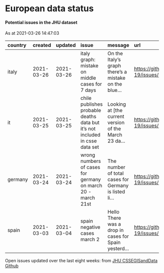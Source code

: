 European data status
================

#### Potential issues in the JHU dataset

As at 2021-03-26 14:47:03

| country | created    | updated    | issue                                                                       | message                                              | url                                                      |
| :------ | :--------- | :--------- | :-------------------------------------------------------------------------- | :--------------------------------------------------- | :------------------------------------------------------- |
| italy   | 2021-03-26 | 2021-03-26 | italy graph: mistake on middle cases for 7 days                             | On the Italy’s graph there’s a mistake on the blue…  | <https://github.com/CSSEGISandData/COVID-19/issues/3875> |
| it      | 2021-03-25 | 2021-03-25 | chile publishes probable deaths data but it’s not included in csse data set | Looking at \[the current version of the March 23 da… | <https://github.com/CSSEGISandData/COVID-19/issues/3862> |
| germany | 2021-03-24 | 2021-03-24 | wrong numbers of cases for germany on march 20 - march 21st                 | The number of total cases for Germany is listed li…  | <https://github.com/CSSEGISandData/COVID-19/issues/3857> |
| spain   | 2021-03-03 | 2021-03-04 | spain negative cases march 2                                                | Hello There was a drop in cases for Spain yesterd…   | <https://github.com/CSSEGISandData/COVID-19/issues/3754> |

Open issues updated over the last eight weeks: from [JHU CSSEGISandData
Github](https://github.com/CSSEGISandData/COVID-19/)

